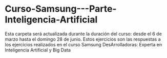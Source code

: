 # Curso-Samsung---Parte-Inteligencia-Artificial
Esta carpeta será actualizada durante la duración del curso: desde el 6 de marzo hasta el domingo 28 de junio. 
Estos ejercicios son las respuestas a los ejercicios realizados en el curso Samsung DesArrolladoras: Experta en Inteligencia Artificial y Big Data
